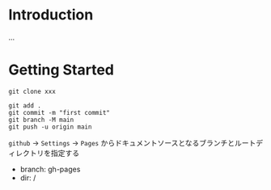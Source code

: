 # Introduction

...

# Getting Started

``` shell
git clone xxx

git add .
git commit -m "first commit"
git branch -M main
git push -u origin main
```

`github` -> `Settings` -> `Pages` からドキュメントソースとなるブランチとルートディレクトリを指定する

- branch: gh-pages
- dir: /
